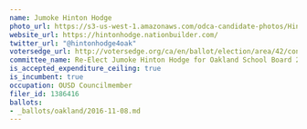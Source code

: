 ```yaml
---
name: Jumoke Hinton Hodge
photo_url: https://s3-us-west-1.amazonaws.com/odca-candidate-photos/Hinton-Hodge.png
website_url: https://hintonhodge.nationbuilder.com/
twitter_url: "@hintonhodge4oak"
votersedge_url: http://votersedge.org/ca/en/ballot/election/area/42/contests/contest/13217/candidate/130695?&county=Alameda%20County&election_authority_id=1
committee_name: Re-Elect Jumoke Hinton Hodge for Oakland School Board 2016
is_accepted_expenditure_ceiling: true
is_incumbent: true
occupation: OUSD Councilmember
filer_id: 1386416
ballots:
- _ballots/oakland/2016-11-08.md
---
```

